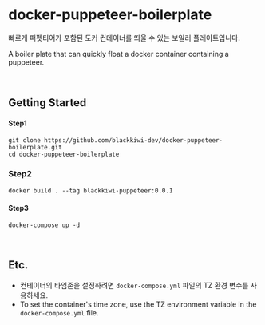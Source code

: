 # docker-puppeteer-boilerplate

빠르게 퍼펫티어가 포함된 도커 컨테이너를 띄울 수 있는 보일러 플레이트입니다.

A boiler plate that can quickly float a docker container containing a puppeteer.

<br>

## Getting Started

#### Step1

```
git clone https://github.com/blackkiwi-dev/docker-puppeteer-boilerplate.git
cd docker-puppeteer-boilerplate
```

### Step2

```
docker build . --tag blackkiwi-puppeteer:0.0.1
```

#### Step3

```
docker-compose up -d
```

<br>

## Etc.

- 컨테이너의 타임존을 설정하려면 `docker-compose.yml` 파일의 TZ 환경 변수를 사용하세요.
- To set the container's time zone, use the TZ environment variable in the `docker-compose.yml` file.
